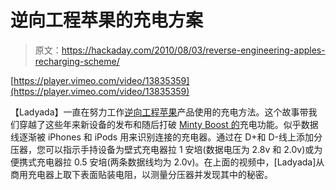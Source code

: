 # 逆向工程苹果的充电方案

> 原文：<https://hackaday.com/2010/08/03/reverse-engineering-apples-recharging-scheme/>

[https://player.vimeo.com/video/13835359](https://player.vimeo.com/video/13835359)

【Ladyada】一直在努力工作[逆向工程苹果](http://www.ladyada.net/make/mintyboost/icharge.html)产品使用的充电方法。这个故事带我们穿越了这些年来新设备的发布和随后打破 [Minty Boost 的](http://hackaday.com/2006/05/31/minty-boost-aa-based-usb-charger/)充电功能。似乎数据线逐渐被 iPhones 和 iPods 用来识别连接的充电器。通过在 D+和 D-线上添加分压器，您可以指示手持设备为壁式充电器拉 1 安培(数据电压为 2.8v 和 2.0v)或为便携式充电器拉 0.5 安培(两条数据线均为 2.0v)。在上面的视频中，[Ladyada]从商用充电器上取下表面贴装电阻，以测量分压器并发现其中的秘密。